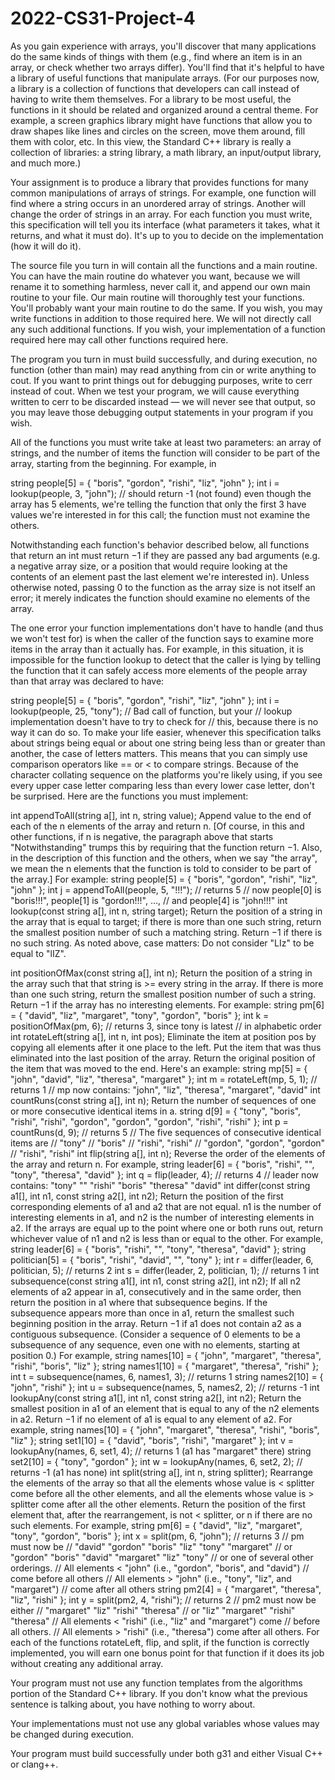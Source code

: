 # 2022-CS31-Project-4

As you gain experience with arrays, you'll discover that many applications do the same kinds of things with them (e.g., find where an item is in an array, or check whether two arrays differ). You'll find that it's helpful to have a library of useful functions that manipulate arrays. (For our purposes now, a library is a collection of functions that developers can call instead of having to write them themselves. For a library to be most useful, the functions in it should be related and organized around a central theme. For example, a screen graphics library might have functions that allow you to draw shapes like lines and circles on the screen, move them around, fill them with color, etc. In this view, the Standard C++ library is really a collection of libraries: a string library, a math library, an input/output library, and much more.)

Your assignment is to produce a library that provides functions for many common manipulations of arrays of strings. For example, one function will find where a string occurs in an unordered array of strings. Another will change the order of strings in an array. For each function you must write, this specification will tell you its interface (what parameters it takes, what it returns, and what it must do). It's up to you to decide on the implementation (how it will do it).

The source file you turn in will contain all the functions and a main routine. You can have the main routine do whatever you want, because we will rename it to something harmless, never call it, and append our own main routine to your file. Our main routine will thoroughly test your functions. You'll probably want your main routine to do the same. If you wish, you may write functions in addition to those required here. We will not directly call any such additional functions. If you wish, your implementation of a function required here may call other functions required here.

The program you turn in must build successfully, and during execution, no function (other than main) may read anything from cin or write anything to cout. If you want to print things out for debugging purposes, write to cerr instead of cout. When we test your program, we will cause everything written to cerr to be discarded instead — we will never see that output, so you may leave those debugging output statements in your program if you wish.

All of the functions you must write take at least two parameters: an array of strings, and the number of items the function will consider to be part of the array, starting from the beginning. For example, in

string people[5] = { "boris", "gordon", "rishi", "liz", "john" };
int i = lookup(people, 3, "john");  // should return -1 (not found)
even though the array has 5 elements, we're telling the function that only the first 3 have values we're interested in for this call; the function must not examine the others.

Notwithstanding each function's behavior described below, all functions that return an int must return −1 if they are passed any bad arguments (e.g. a negative array size, or a position that would require looking at the contents of an element past the last element we're interested in). Unless otherwise noted, passing 0 to the function as the array size is not itself an error; it merely indicates the function should examine no elements of the array.

The one error your function implementations don't have to handle (and thus we won't test for) is when the caller of the function says to examine more items in the array than it actually has. For example, in this situation, it is impossible for the function lookup to detect that the caller is lying by telling the function that it can safely access more elements of the people array than that array was declared to have:

string people[5] = { "boris", "gordon", "rishi", "liz", "john" };
int i = lookup(people, 25, "tony");  // Bad call of function, but your
		// lookup implementation doesn't have to try to check for
		// this, because there is no way it can do so.
To make your life easier, whenever this specification talks about strings being equal or about one string being less than or greater than another, the case of letters matters. This means that you can simply use comparison operators like == or < to compare strings. Because of the character collating sequence on the platforms you're likely using, if you see every upper case letter comparing less than every lower case letter, don't be surprised.
Here are the functions you must implement:

int appendToAll(string a[], int n, string value);
Append value to the end of each of the n elements of the array and return n. [Of course, in this and other functions, if n is negative, the paragraph above that starts "Notwithstanding" trumps this by requiring that the function return −1. Also, in the description of this function and the others, when we say "the array", we mean the n elements that the function is told to consider to be part of the array.] For example:
string people[5] = { "boris", "gordon", "rishi", "liz", "john" };
int j = appendToAll(people, 5, "!!!");  // returns 5
    // now people[0] is "boris!!!", people[1] is "gordon!!!", ...,
    // and people[4] is "john!!!"
int lookup(const string a[], int n, string target);
Return the position of a string in the array that is equal to target; if there is more than one such string, return the smallest position number of such a matching string. Return −1 if there is no such string. As noted above, case matters: Do not consider "LIz" to be equal to "lIZ".

int positionOfMax(const string a[], int n);
Return the position of a string in the array such that that string is >= every string in the array. If there is more than one such string, return the smallest position number of such a string. Return −1 if the array has no interesting elements. For example:
string pm[6] = { "david", "liz", "margaret", "tony", "gordon", "boris" };
int k = positionOfMax(pm, 6);   // returns 3, since  tony  is latest
                                       // in alphabetic order
int rotateLeft(string a[], int n, int pos);
Eliminate the item at position pos by copying all elements after it one place to the left. Put the item that was thus eliminated into the last position of the array. Return the original position of the item that was moved to the end. Here's an example:
string mp[5] = { "john", "david", "liz", "theresa", "margaret" };
int m = rotateLeft(mp, 5, 1);  // returns 1
    // mp now contains:  "john", "liz", "theresa", "margaret", "david"
int countRuns(const string a[], int n);
Return the number of sequences of one or more consecutive identical items in a.
string d[9] = {
    "tony", "boris", "rishi", "rishi", "gordon", "gordon", "gordon", "rishi", "rishi"
};
int p = countRuns(d, 9);  //  returns 5
	   //  The five sequences of consecutive identical items are
	   //    "tony"
	   //    "boris"
	   //    "rishi", "rishi"
	   //    "gordon", "gordon", "gordon"
	   //    "rishi", "rishi"
int flip(string a[], int n);
Reverse the order of the elements of the array and return n. For example,
string leader[6] = { "boris", "rishi", "", "tony", "theresa", "david" };
int q = flip(leader, 4);  // returns 4
    // leader now contains:  "tony"  ""  "rishi"  "boris"  "theresa"  "david"
int differ(const string a1[], int n1, const string a2[], int n2);
Return the position of the first corresponding elements of a1 and a2 that are not equal. n1 is the number of interesting elements in a1, and n2 is the number of interesting elements in a2. If the arrays are equal up to the point where one or both runs out, return whichever value of n1 and n2 is less than or equal to the other. For example,
string leader[6] = { "boris", "rishi", "", "tony", "theresa", "david" };
string politician[5] = { "boris", "rishi", "david", "", "tony" };
int r = differ(leader, 6, politician, 5);  //  returns 2
int s = differ(leader, 2, politician, 1);  //  returns 1
int subsequence(const string a1[], int n1, const string a2[], int n2);
If all n2 elements of a2 appear in a1, consecutively and in the same order, then return the position in a1 where that subsequence begins. If the subsequence appears more than once in a1, return the smallest such beginning position in the array. Return −1 if a1 does not contain a2 as a contiguous subsequence. (Consider a sequence of 0 elements to be a subsequence of any sequence, even one with no elements, starting at position 0.) For example,
string names[10] = { "john", "margaret", "theresa", "rishi", "boris", "liz" };
string names1[10] = { "margaret", "theresa", "rishi" };
int t = subsequence(names, 6, names1, 3);  // returns 1
string names2[10] = { "john", "rishi" };
int u = subsequence(names, 5, names2, 2);  // returns -1
int lookupAny(const string a1[], int n1, const string a2[], int n2);
Return the smallest position in a1 of an element that is equal to any of the n2 elements in a2. Return −1 if no element of a1 is equal to any element of a2. For example,
string names[10] = { "john", "margaret", "theresa", "rishi", "boris", "liz" };
string set1[10] = { "david", "boris", "rishi", "margaret" };
int v = lookupAny(names, 6, set1, 4);  // returns 1 (a1 has "margaret" there)
string set2[10] = { "tony", "gordon" };
int w = lookupAny(names, 6, set2, 2);  // returns -1 (a1 has none)
int split(string a[], int n, string splitter);
Rearrange the elements of the array so that all the elements whose value is < splitter come before all the other elements, and all the elements whose value is > splitter come after all the other elements. Return the position of the first element that, after the rearrangement, is not < splitter, or n if there are no such elements. For example,
string pm[6] = { "david", "liz", "margaret", "tony", "gordon", "boris" };
int x = split(pm, 6, "john");  //  returns 3
	// pm must now be
	//      "david"  "gordon"  "boris"  "liz"  "tony"  "margaret"
	// or   "gordon"  "boris"  "david"  "margaret"  "liz"  "tony"
	// or one of several other orderings.
	// All elements < "john" (i.e., "gordon", "boris", and "david")
	//   come before all others
	// All elements > "john" (i.e., "tony", "liz", and "margaret")
	//   come after all others
string pm2[4] = { "margaret", "theresa", "liz", "rishi" };
int y = split(pm2, 4, "rishi");  //  returns 2
	// pm2 must now be either
	//      "margaret"  "liz"  "rishi"  "theresa"
	// or   "liz"  "margaret"  "rishi"  "theresa"
	// All elements < "rishi" (i.e., "liz" and "margaret") come
        // before all others.
	// All elements > "rishi" (i.e., "theresa") come after all others.
For each of the functions rotateLeft, flip, and split, if the function is correctly implemented, you will earn one bonus point for that function if it does its job without creating any additional array.

Your program must not use any function templates from the algorithms portion of the Standard C++ library. If you don't know what the previous sentence is talking about, you have nothing to worry about.

Your implementations must not use any global variables whose values may be changed during execution.

Your program must build successfully under both g31 and either Visual C++ or clang++.
